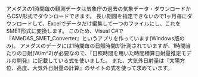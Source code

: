 アメダスの1時間毎の観測データは気象庁の過去の気象データ・ダウンロードからCSV形式でダウンロードできます。 
長い期間を指定できないので1ヶ月毎にダウンロードして、Excelでデータだけ編集して一つのファイルにし、これをSMET形式に変換します。 
このため、Visual C#で『AMeDAS_SMET_Converter』というアプリを作っています(Windows版のみ)。 
アメダスのデータには1時間毎の日照時間が計測されていますが、1時間当たりの日射(W/m^2)が必要なので、『日照時間を用いた時間積算日射量推定モデルの開発』に記載している式を使いました。
また、大気外日射量は『太陽方位、高度、大気外日射量の計算』のサイトの式を使って求めています。
